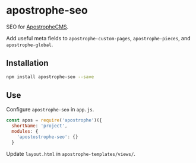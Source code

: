 # apostrophe-seo

SEO for [ApostropheCMS](http://apostrophecms.org/).

Add useful meta fields to `apostrophe-custom-pages`, `apostrophe-pieces`, and `apostrophe-global`.

## Installation

```bash
npm install apostrophe-seo --save
```

## Use

Configure `apostrophe-seo` in `app.js`.

```js
const apos = require('apostrophe')({
  shortName: 'project',
  modules: {
    'apostostrophe-seo': {}
  }
```

Update `layout.html` in `apostrophe-templates/views/`.

```